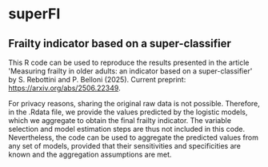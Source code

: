 # superFI

## Frailty indicator based on a super-classifier

This R code can be used to reproduce the results presented in the article 'Measuring frailty in older adults: an indicator based on a super-classifier' by S. Rebottini and P. Belloni (2025). Current preprint: https://arxiv.org/abs/2506.22349.

For privacy reasons, sharing the original raw data is not possible. Therefore, in the .Rdata file, we provide the values predicted by the logistic models, which we aggregate to obtain the final frailty indicator. The variable selection and model estimation steps are thus not included in this code. Nevertheless, the code can be used to aggregate the predicted values from any set of models, provided that their sensitivities and specificities are known and the aggregation assumptions are met.
